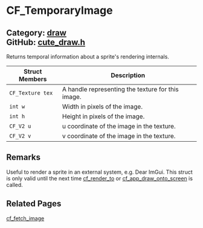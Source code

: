# CF_TemporaryImage

Category: [draw](https://github.com/RandyGaul/cute_framework/blob/master/docs/api_reference?id=draw)  
GitHub: [cute_draw.h](https://github.com/RandyGaul/cute_framework/blob/master/include/cute_draw.h)  
---

Returns temporal information about a sprite's rendering internals.

Struct Members | Description
--- | ---
`CF_Texture tex` | A handle representing the texture for this image.
`int w` | Width in pixels of the image.
`int h` | Height in pixels of the image.
`CF_V2 u` | u coordinate of the image in the texture.
`CF_V2 v` | v coordinate of the image in the texture.

## Remarks

Useful to render a sprite in an external system, e.g. Dear ImGui. This struct is only valid until the next time [cf_render_to](https://github.com/RandyGaul/cute_framework/blob/master/docs/draw/cf_render_to.md) or
[cf_app_draw_onto_screen](https://github.com/RandyGaul/cute_framework/blob/master/docs/app/cf_app_draw_onto_screen.md) is called.

## Related Pages

[cf_fetch_image](https://github.com/RandyGaul/cute_framework/blob/master/docs/draw/cf_fetch_image.md)  
